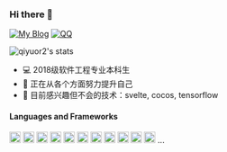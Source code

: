 

### Hi there 👋

[![My Blog](https://img.shields.io/badge/-https://qiyuor2.github.io-1ca0f1?label=Blog&flat-square&link=https://qiyuor2.github.io)](https://qiyuor2.github.io)
[![QQ](https://img.shields.io/badge/-1176281967-success?label=QQ&flat-square&link=tencent://message/?uin=1176281967)](tencent://message/?uin=1176281967)

![qiyuor2's stats](https://github-readme-stats-lqpqbzbmp-mashirozx.vercel.app/api?username=qiyuor2&bg_color=30,e96443,904e95&title_color=fff&text_color=fff&count_private=true&hide_border=true)

- 💻 2018级软件工程专业本科生
- 🌱 正在从各个方面努力提升自己
- 🔭 目前感兴趣但不会的技术：svelte, cocos, tensorflow

#### Languages and Frameworks
<code><img height="20" src="https://simpleicons.org/icons/csharp.svg" alt="csharp" ></code>
<code><img height="20" src="https://simpleicons.org/icons/javascript.svg" alt="javascript" ></code>
<code><img height="20" src="https://www.vectorlogo.zone/logos/typescriptlang/typescriptlang-icon.svg" alt="typescript" ></code>
<code><img height="20" src="https://www.vectorlogo.zone/logos/vuejs/vuejs-icon.svg" alt="vue" ></code>
<code><img height="20" src="https://www.vectorlogo.zone/logos/reactjs/reactjs-icon.svg" alt="react" ></code>
<code><img height="20" src="https://www.vectorlogo.zone/logos/nodejs/nodejs-icon.svg" alt="nodejs" ></code>
<code><img height="20" src="https://www.vectorlogo.zone/logos/electronjs/electronjs-icon.svg" alt="electron" ></code>
<code><img height="20" src="https://reactnative.dev/img/header_logo.svg" alt="reactnative" ></code>
<code><img height="20" src="https://www.vectorlogo.zone/logos/expressjs/expressjs-ar21.svg" alt="expressjs" ></code>
<code><img height="20" src="https://www.vectorlogo.zone/logos/koajs/koajs-ar21.svg" alt="koajs" ></code>
<code><img height="20" src="https://www.vectorlogo.zone/logos/nestjs/nestjs-icon.svg" alt="nestjs" ></code>
...


